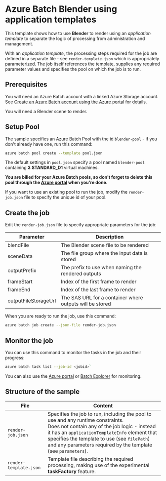 # Azure Batch Blender using application templates

This template shows how to use **Blender** to render using an *application template* to separate the logic of processing from administration and management.

With an *application template*, the processing steps required for the job are defined in a separate file - see `render-template.json` which is appropriately parameterized. The job itself references the template, supplies any required parameter values and specifies the pool on which the job is to run.

## Prerequisites

You will need an Azure Batch account with a linked Azure Storage account. See [Create an Azure Batch account using the Azure portal](https://docs.microsoft.com/azure/batch/batch-account-create-portal) for details.

You will need a Blender scene to render.

## Setup Pool

The sample specifies an Azure Batch Pool with the id `blender-pool` - if you don't already have one, run this command:

```bash
azure batch pool create --template pool.json
```
The default settings in `pool.json` specify a pool named `blender-pool` containing **3** **STANDARD_D1** virtual machines.

**You are billed for your Azure Batch pools, so don't forget to delete this pool through the [Azure portal](https://portal.azure.com) when you're done.** 

If you want to use an existing pool to run the job, modify the `render-job.json` file to specify the unique id of your pool.

## Create the job

Edit the `render-job.json` file to specify appropriate parameters for the job:

| Parameter            | Description                                              |
| -------------------- | -------------------------------------------------------- |
| blendFile            | The Blender scene file to be rendered                    |
| sceneData            | The file group where the input data is stored            |
| outputPrefix         | The prefix to use when naming the rendered outputs       |
| frameStart           | Index of the first frame to render                       |
| frameEnd             | Index of the last frame to render                        |
| outputFileStorageUrl | The SAS URL for a container where outputs will be stored |

When you are ready to run the job, use this command:

```bash
azure batch job create --json-file render-job.json
```

## Monitor the job

You can use this command to monitor the tasks in the job and their progress:
``` bash
azure batch task list --job-id <jobid>`
```
You can also use the [Azure portal](https://portal.azure.com) or [Batch Explorer](https://github.com/Azure/azure-batch-samples/tree/master/CSharp/BatchExplorer) for monitoring.

## Structure of the sample

| File                   | Content                                                                                                                                                                                                                                                                                                |
| ---------------------- | ------------------------------------------------------------------------------------------------------------------------------------------------------------------------------------------------------------------------------------------------------------------------------------------------------ |
| `render-job.json`      | Specifies the job to run, including the pool to use and any runtime constraints. <br/> Does not contain any of the job logic - instead it has an `applicationTemplateInfo` element that specifies the template to use (see `filePath`) and any parameters required by the template (see `parameters`). |
| `render-template.json` | Template file describing the required processing, making use of the experimental **taskFactory** feature.                                                                                                                                                                                              |


